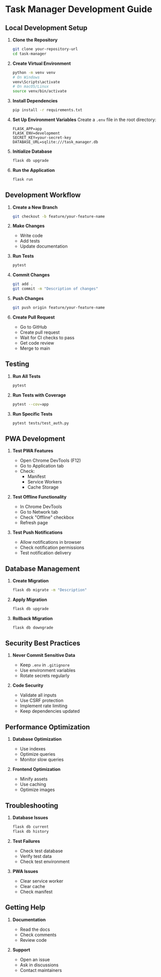# Task Manager Development Guide

## Local Development Setup

1. **Clone the Repository**
   ```bash
   git clone your-repository-url
   cd task-manager
   ```

2. **Create Virtual Environment**
   ```bash
   python -m venv venv
   # On Windows
   venv\Scripts\activate
   # On macOS/Linux
   source venv/bin/activate
   ```

3. **Install Dependencies**
   ```bash
   pip install -r requirements.txt
   ```

4. **Set Up Environment Variables**
   Create a `.env` file in the root directory:
   ```
   FLASK_APP=app
   FLASK_ENV=development
   SECRET_KEY=your-secret-key
   DATABASE_URL=sqlite:///task_manager.db
   ```

5. **Initialize Database**
   ```bash
   flask db upgrade
   ```

6. **Run the Application**
   ```bash
   flask run
   ```

## Development Workflow

1. **Create a New Branch**
   ```bash
   git checkout -b feature/your-feature-name
   ```

2. **Make Changes**
   - Write code
   - Add tests
   - Update documentation

3. **Run Tests**
   ```bash
   pytest
   ```

4. **Commit Changes**
   ```bash
   git add .
   git commit -m "Description of changes"
   ```

5. **Push Changes**
   ```bash
   git push origin feature/your-feature-name
   ```

6. **Create Pull Request**
   - Go to GitHub
   - Create pull request
   - Wait for CI checks to pass
   - Get code review
   - Merge to main

## Testing

1. **Run All Tests**
   ```bash
   pytest
   ```

2. **Run Tests with Coverage**
   ```bash
   pytest --cov=app
   ```

3. **Run Specific Tests**
   ```bash
   pytest tests/test_auth.py
   ```

## PWA Development

1. **Test PWA Features**
   - Open Chrome DevTools (F12)
   - Go to Application tab
   - Check:
     - Manifest
     - Service Workers
     - Cache Storage

2. **Test Offline Functionality**
   - In Chrome DevTools
   - Go to Network tab
   - Check "Offline" checkbox
   - Refresh page

3. **Test Push Notifications**
   - Allow notifications in browser
   - Check notification permissions
   - Test notification delivery

## Database Management

1. **Create Migration**
   ```bash
   flask db migrate -m "Description"
   ```

2. **Apply Migration**
   ```bash
   flask db upgrade
   ```

3. **Rollback Migration**
   ```bash
   flask db downgrade
   ```

## Security Best Practices

1. **Never Commit Sensitive Data**
   - Keep `.env` in `.gitignore`
   - Use environment variables
   - Rotate secrets regularly

2. **Code Security**
   - Validate all inputs
   - Use CSRF protection
   - Implement rate limiting
   - Keep dependencies updated

## Performance Optimization

1. **Database Optimization**
   - Use indexes
   - Optimize queries
   - Monitor slow queries

2. **Frontend Optimization**
   - Minify assets
   - Use caching
   - Optimize images

## Troubleshooting

1. **Database Issues**
   ```bash
   flask db current
   flask db history
   ```

2. **Test Failures**
   - Check test database
   - Verify test data
   - Check test environment

3. **PWA Issues**
   - Clear service worker
   - Clear cache
   - Check manifest

## Getting Help

1. **Documentation**
   - Read the docs
   - Check comments
   - Review code

2. **Support**
   - Open an issue
   - Ask in discussions
   - Contact maintainers 